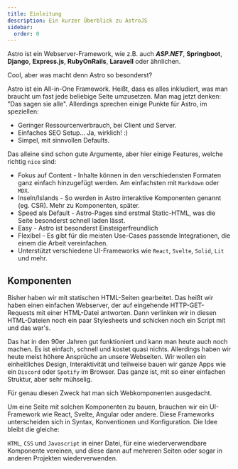 ```yaml
---
title: Einleitung
description: Ein kurzer Überblick zu AstroJS
sidebar:
  order: 0
---
```


Astro ist ein Webserver-Framework, wie z.B. auch ***ASP.NET***, **Springboot**, **Django**, **Express.js**, **RubyOnRails**, **Laravell** oder ähnlichen.

Cool, aber was macht denn Astro so besonderst?

Astro ist ein All-in-One Framework. Heißt, dass es alles inkludiert, was man braucht um fast jede beliebige Seite umzusetzen. Man mag jetzt denken: "Das sagen sie alle".
Allerdings sprechen einige Punkte für Astro, im speziellen:

- Geringer Ressourcenverbrauch, bei Client und Server.
- Einfaches SEO Setup... Ja, wirklich! :)
- Simpel, mit sinnvollen Defaults.

Das alleine sind schon gute Argumente, aber hier einige Features, welche richtig `nice` sind:

- Fokus auf Content - Inhalte können in den verschiedensten Formaten ganz einfach hinzugefügt werden. Am einfachsten mit `Markdown` oder `MDX`.
- Inseln/Islands - So werden in Astro interaktive Komponenten genannt (eg. CSR). Mehr zu Komponenten, später.
- Speed als Default - Astro-Pages sind erstmal Static-HTML, was die Seite besonderst schnell laden lässt.
- Easy - Astro ist besonderst Einsteigerfreundlich
- Flexibel - Es gibt für die meisten Use-Cases passende Integrationen, die einem die Arbeit vereinfachen.
- Unterstützt verschiedene UI-Frameworks wie `React`, `Svelte`, `Solid`, `Lit` und mehr.


## Komponenten

Bisher haben wir mit statischen HTML-Seiten gearbeitet. Das heißt wir haben einen einfachen Webserver, der auf eingehende HTTP-GET-Requests mit einer HTML-Datei antworten. Dann verlinken wir in diesen HTML-Dateien noch ein paar Stylesheets und schicken noch ein Script mit und das war's.

Das hat in den 90er Jahren gut funktioniert und kann man heute auch noch machen. Es ist einfach, schnell und kostet quasi nichts.
Allerdings haben wir heute meist höhere Ansprüche an unsere Webseiten. Wir wollen ein einheitliches Design, Interaktivität und teilweise bauen wir ganze Apps wie ein `Discord` oder `Spotify` im Browser.
Das ganze ist, mit so einer einfachen Struktur, aber sehr mühselig.

Für genau diesen Zweck hat man sich Webkomponenten ausgedacht.

Um eine Seite mit solchen Komponenten zu bauen, brauchen wir ein UI-Framework wie React, Svelte, Angular oder andere. Diese Frameworks unterscheiden sich in Syntax, Konventionen und Konfiguration. Die Idee bleibt die gleiche:

`HTML`, `CSS` und `Javascript` in einer Datei, für eine wiederverwendbare Komponente vereinen, und diese dann auf mehreren Seiten oder sogar in anderen Projekten wiederverwenden.


